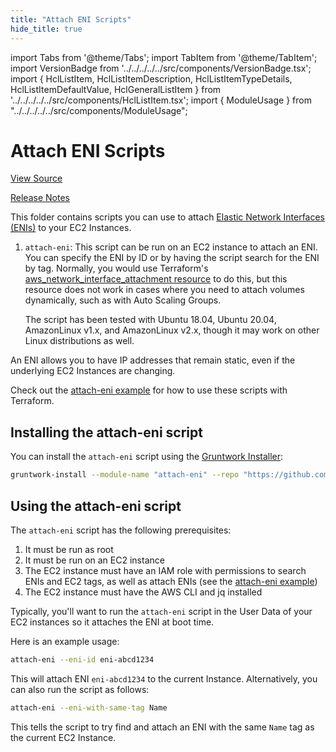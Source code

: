 ```yaml
---
title: "Attach ENI Scripts"
hide_title: true
---
```


import Tabs from '@theme/Tabs';
import TabItem from '@theme/TabItem';
import VersionBadge from '../../../../../src/components/VersionBadge.tsx';
import { HclListItem, HclListItemDescription, HclListItemTypeDetails, HclListItemDefaultValue, HclGeneralListItem } from '../../../../../src/components/HclListItem.tsx';
import { ModuleUsage } from "../../../../../src/components/ModuleUsage";

<VersionBadge repoTitle="Module Server" version="0.15.11" lastModifiedVersion="0.15.4"/>

# Attach ENI Scripts

<a href="https://github.com/gruntwork-io/terraform-aws-server/tree/v0.15.11/modules/attach-eni" className="link-button" title="View the source code for this module in GitHub.">View Source</a>

<a href="https://github.com/gruntwork-io/terraform-aws-server/releases/tag/v0.15.4" className="link-button" title="Release notes for only versions which impacted this module.">Release Notes</a>

This folder contains scripts you can use to attach [Elastic Network Interfaces
(ENIs)](http://docs.aws.amazon.com/AWSEC2/latest/UserGuide/using-eni.html) to your EC2 Instances.

1.  `attach-eni`: This script can be run on an EC2 instance to attach an ENI. You can specify the ENI by ID or by having
    the script search for the ENI by tag. Normally, you would use Terraform's [aws_network_interface_attachment
    resource](https://www.terraform.io/docs/providers/aws/r/network_interface_attachment.html) to do this, but this
    resource does not work in cases where you need to attach volumes dynamically, such as with Auto Scaling Groups.

    The script has been tested with Ubuntu 18.04, Ubuntu 20.04, AmazonLinux v1.x, and AmazonLinux v2.x, though
    it may work on other Linux distributions as well.

An ENI allows you to have IP addresses that remain static, even if the underlying EC2 Instances are changing.

Check out the [attach-eni example](https://github.com/gruntwork-io/terraform-aws-server/tree/v0.15.11/examples/attach-eni) for how to use these scripts with Terraform.

## Installing the attach-eni script

You can install the `attach-eni` script using the [Gruntwork Installer](https://github.com/gruntwork-io/gruntwork-installer):

```bash
gruntwork-install --module-name "attach-eni" --repo "https://github.com/gruntwork-io/terraform-aws-server" --tag "0.1.10"
```

## Using the attach-eni script

The `attach-eni` script has the following prerequisites:

1.  It must be run as root
2.  It must be run on an EC2 instance
3.  The EC2 instance must have an IAM role with permissions to search ENIs and EC2 tags, as well as attach ENIs (see the
    [attach-eni example](https://github.com/gruntwork-io/terraform-aws-server/tree/v0.15.11/examples/attach-eni))
4.  The EC2 instance must have the AWS CLI and jq installed

Typically, you'll want to run the `attach-eni` script in the User Data of your EC2 instances so it attaches the ENI at
boot time.

Here is an example usage:

```bash
attach-eni --eni-id eni-abcd1234
```

This will attach ENI `eni-abcd1234` to the current Instance. Alternatively, you can also run the script as follows:

```bash
attach-eni --eni-with-same-tag Name
```

This tells the script to try find and attach an ENI with the same `Name` tag as the current EC2 Instance.


<!-- ##DOCS-SOURCER-START
{
  "originalSources": [
    "https://github.com/gruntwork-io/terraform-aws-server/tree/v0.15.11/modules/attach-eni/readme.md",
    "https://github.com/gruntwork-io/terraform-aws-server/tree/v0.15.11/modules/attach-eni/variables.tf",
    "https://github.com/gruntwork-io/terraform-aws-server/tree/v0.15.11/modules/attach-eni/outputs.tf"
  ],
  "sourcePlugin": "module-catalog-api",
  "hash": "4937aeb28e3cf5a64f511b85a6ac36d4"
}
##DOCS-SOURCER-END -->
